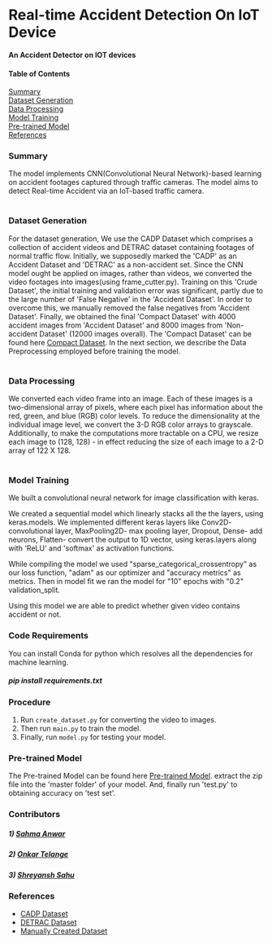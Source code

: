 # Real-time Accident Detection On IoT Device

<b>An Accident Detector on IOT devices</b>


<h4>Table of Contents</h4>

[Summary](#Summary)<br /> 
[Dataset Generation](#Data)<br />
[Data Processing](#Data_processing)<br />
[Model Training](#Model)<br />
[Pre-trained Model](#Pre-trained)<br />
[References](#References)<br />

<a name="Summary"/>
<h3>Summary</h3>

The model implements CNN(Convolutional Neural Network)-based learning on accident footages captured through traffic cameras. The model aims to detect Real-time Accident via an IoT-based traffic camera.
<br /><br />

<a name="Data"/>
<h3>Dataset Generation</h3>

For the dataset generation, We use the CADP Dataset which comprises a collection of accident videos and DETRAC dataset containing footages of normal traffic flow.
Initially, we supposedly marked the 'CADP' as an Accident Dataset and 'DETRAC' as a non-accident set. Since the CNN model ought be applied on images, rather than videos, we converted the video footages into images(using frame_cutter.py). Training on this 'Crude Dataset', the initial training and validation error was significant, partly due to the large number of 'False Negative' in the 'Accident Dataset'. In order to overcome this, we manually removed the false negatives from 'Accident Dataset'. Finally, we obtained the final 'Compact Dataset' with 4000 accident images from 'Accident Dataset' and 8000 images from 'Non-accident Dataset' (12000 images overall). The 'Compact Dataset' can be found here <a href="https://drive.google.com/drive/folders/1oR_e3g257MnhEOiNJbk3lLoPmkxSWNE8?usp=sharing">Compact Dataset</a>. In the next section, we describe the Data Preprocessing employed before training the model.
<br /><br />

<a name="Data_processing"/>
<h3>Data Processing</h3>

We converted each video frame into an image. Each of these images is a two-dimensional array of pixels, where each pixel has information about the red, green, and blue (RGB) color levels. To reduce the dimensionality at the individual image level, we convert the 3-D RGB color arrays to grayscale. Additionally, to make the computations more tractable on a CPU, we resize each image to (128, 128) - in effect reducing the size of each image to a 2-D array of 122 X 128.
<br /><br />

<a name="Model"/>
<h3>Model Training</h3>

We built a convolutional neural network for image classification with keras.

We created a sequential model which linearly stacks all the the layers, using keras.models. We implemented different keras layers like Conv2D- convolutional layer, MaxPooling2D- max pooling layer, Dropout, Dense- add neurons, Flatten- convert the output to 1D vector, using keras.layers along with 'ReLU' and 'softmax' as activation functions.

While compiling the model we used "sparse_categorical_crossentropy" as our loss function, "adam" as our optimizer and "accuracy metrics" as metrics. Then in model fit we ran the model for "10" epochs with "0.2" validation_split.

Using this model we are able to predict whether given video contains accident or not.

### Code Requirements
You can install Conda for python which resolves all the dependencies for machine learning.

##### pip install requirements.txt

<h3>Procedure</h3>

1) Run `create_dataset.py` for converting the video to images.
2) Then run `main.py` to train the model.
3) Finally, run `model.py` for testing your model.

<a name="Pre-trained"/>
<h3>Pre-trained Model</h3>

The Pre-trained Model can be found here <a href="https://drive.google.com/drive/folders/133RyXB-OSqB7YozcSb8FTYB8bBisjOPj?usp=sharing">Pre-trained Model</a>.
extract the zip file into the 'master folder' of your model. And, finally run 'test.py' to obtaining accuracy on 'test set'.

### Contributors

##### 1) [Sahma Anwar](https://github.com/Sahma61)
##### 2) [Onkar Telange](https://github.com/om1621)
##### 3) [Shreyansh Sahu](https://github.com/23nobody)

<a name="References"/>
<h3>References</h3>

<ul>
<li> <a href="https://ankitshah009.github.io/accident_forecasting_traffic_camera">CADP Dataset</a>
<li> <a href="http://detrac-db.rit.albany.edu/">DETRAC Dataset</a>
<li> <a href="https://drive.google.com/drive/folders/1oR_e3g257MnhEOiNJbk3lLoPmkxSWNE8?usp=sharing">Manually Created Dataset</a>

</ul>

